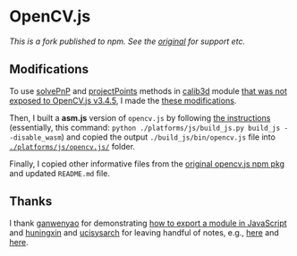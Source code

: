 # OpenCV.js

_This is a fork published to npm. See the [original](https://www.npmjs.com/package/opencv.js) for support etc._

## Modifications

To use [solvePnP](https://docs.opencv.org/3.4.5/d9/d0c/group__calib3d.html#ga549c2075fac14829ff4a58bc931c033d) and [projectPoints](https://docs.opencv.org/3.4.5/d9/d0c/group__calib3d.html#ga1019495a2c8d1743ed5cc23fa0daff8c) methods in [calib3d](https://docs.opencv.org/3.4.5/d9/d0c/group__calib3d.html) module [that was not exposed to OpenCV.js v3.4.5](https://github.com/opencv/opencv/blob/3.4.5/platforms/js/build_js.py#L117), I made the [these modifications](https://github.com/mjyc/opencv/commit/1a75b08aa420062d66185efb61a456cbc4b1b430).

Then, I built a **asm.js** version of `opencv.js` by following [the instructions](https://docs.opencv.org/3.4.5/d4/da1/tutorial_js_setup.html) (essentially, this command: `python ./platforms/js/build_js.py build_js
 --disable_wasm`) and copied the output `./build_js/bin/opencv.js` file into [`./platforms/js/opencv.js/`](https://github.com/mjyc/opencv/tree/js3.4.5_calib3d/platforms/js/opencv.js) folder.

Finally, I copied other informative files from the [original opencv.js npm pkg](https://www.npmjs.com/package/opencv.js) and updated `README.md` file.

## Thanks

I thank [ganwenyao](https://github.com/ganwenyao) for demonstrating [how to export a module in JavaScript](https://github.com/ganwenyao/opencv_js) and [huningxin](https://github.com/huningxin) and [ucisysarch](https://github.com/ucisysarch) for leaving handful of notes, e.g., [here](https://github.com/huningxin/opencv) and [here](https://github.com/ucisysarch/opencvjs).
